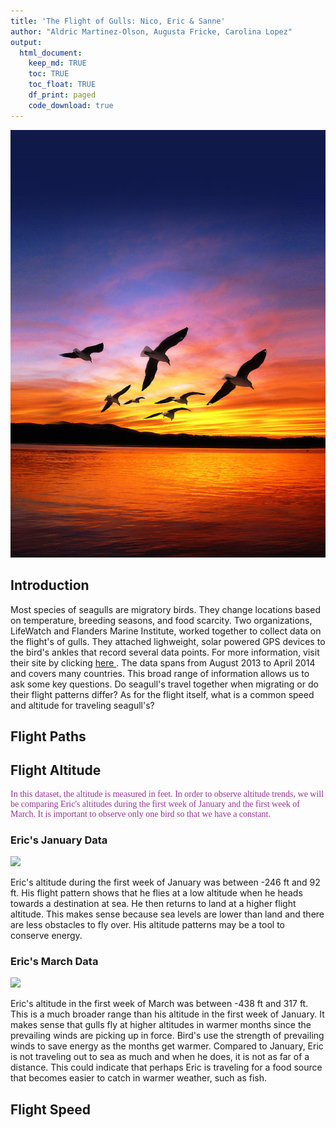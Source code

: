 ```yaml
---
title: 'The Flight of Gulls: Nico, Eric & Sanne'
author: "Aldric Martinez-Olson, Augusta Fricke, Carolina Lopez"
output: 
  html_document:
    keep_md: TRUE
    toc: TRUE
    toc_float: TRUE
    df_print: paged
    code_download: true
---
```

![](seagull-sunset-gravityx-designs.jpg)







## Introduction

Most species of seagulls are migratory birds. They change locations based on temperature, breeding seasons, and food scarcity. Two organizations, LifeWatch and Flanders Marine Institute, worked together to collect data on the flight's of gulls. They attached lighweight, solar powered GPS devices to the bird's ankles that record several data points. For more information, visit their site by clicking [here ](https://oscibio.inbo.be/blog/bird-tracking-data-published/). 
The data spans from August 2013 to April 2014 and covers many countries. This broad range of information allows us to ask some key questions. Do seagull's travel together when migrating or do their flight patterns differ? As for the flight itself, what is a common speed and altitude for traveling seagull's? 

## Flight Paths

## Flight Altitude

 <p style="font-family: garamond, serif;color:#993399">In this dataset, the altitude is measured in feet. In order to observe altitude trends, we will be comparing Eric's altitudes during the first week of January and the first week of March. It is important to observe only one bird so that we have a constant.</p>
  
### Eric's January Data





![](EricAltJan.gif)<!-- -->

Eric's altitude during the first week of January was between -246 ft and 92 ft. His flight pattern shows that he flies at a low altitude when he heads towards a destination at sea. He then returns to land at a higher flight altitude. This makes sense because sea levels are lower than land and there are less obstacles to fly over. His altitude patterns may be a tool to conserve energy.

### Eric's March Data





![](EricAltMarch.gif)<!-- -->

Eric's altitude in the first week of March was between -438 ft and 317 ft. This is a much broader range than his altitude in the first week of January. It makes sense that gulls fly at higher altitudes in warmer months since the prevailing winds are picking up in force. Bird's use the strength of prevailing winds to save energy as the months get warmer. Compared to January, Eric is not traveling out to sea as much and when he does, it is not as far of a distance. This could indicate that perhaps Eric is traveling for a food source that becomes easier to catch in warmer weather, such as fish. 

## Flight Speed
